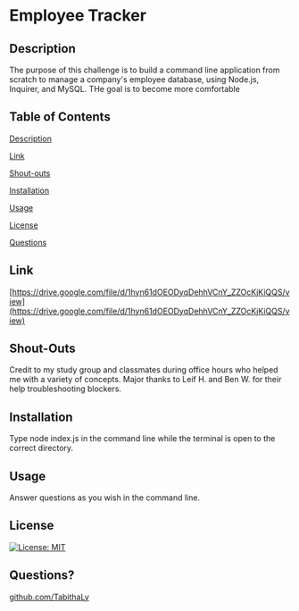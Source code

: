# Employee Tracker
    
## Description
    
The purpose of this challenge is to build a command line application from scratch to manage a company's employee database, using Node.js, Inquirer, and MySQL. THe goal is to become more comfortable        
    
## Table of Contents

[Description](#description)

[Link](#link)

[Shout-outs](#shout-outs)

[Installation](#installation)

[Usage](#usage)

[License](#license)

[Questions](#questions)

## Link

[https://drive.google.com/file/d/1hyn61dOEODyqDehhVCnY_ZZOcKjKiQQS/view](https://drive.google.com/file/d/1hyn61dOEODyqDehhVCnY_ZZOcKjKiQQS/view)

## Shout-Outs

Credit to my study group and classmates during office hours who helped me with a variety of concepts.
Major thanks to Leif H. and Ben W. for their help troubleshooting blockers.  

## Installation

Type node index.js in the command line while the terminal is open to the correct directory.
    
## Usage
    
Answer questions as you wish in the command line.
    
## License 

[![License: MIT](https://img.shields.io/badge/License-MIT-yellow.svg)](https://opensource.org/licenses/MIT)
  
## Questions?

[github.com/TabithaLy](github.com/TabithaLy)